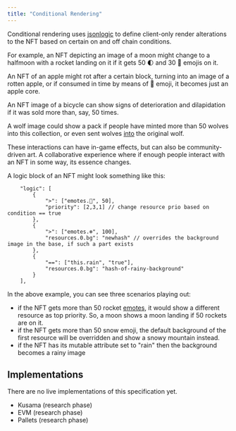 ```yaml
---
title: "Conditional Rendering"
---
```


Conditional rendering uses [jsonlogic](https://jsonlogic.com/) to define client-only render alterations to the NFT based on certain on and off chain conditions.

For example, an NFT depicting an image of a moon might change to a halfmoon with a rocket landing on it if it gets 50 🌓 and 30 🚀 emojis on it. 

An NFT of an apple might rot after a certain block, turning into an image of a rotten apple, or if consumed in time by means of 🍴 emoji, it becomes just an apple core.

An NFT image of a bicycle can show signs of deterioration and dilapidation if it was sold more than, say, 50 times.

A wolf image could show a pack if people have minted more than 50 wolves into this collection, or even sent wolves [into](/lego1-nested.md) the original wolf.

These interactions can have in-game effects, but can also be community-driven art. A collaborative experience where if enough people interact with an NFT in some way, its essence changes.

A logic block of an NFT might look something like this:

```
    "logic": [
        {
            ">": ["emotes.🚀", 50],
            "priority": [2,3,1] // change resource prio based on condition == true
        },
        {
            ">": ["emotes.❄", 100],
            "resources.0.bg": "newhash" // overrides the background image in the base, if such a part exists
        },
        {
            "==": ["this.rain", "true"],
            "resources.0.bg": "hash-of-rainy-background"
        }
    ],
```

In the above example, you can see three scenarios playing out:

- if the NFT gets more than 50 rocket [emotes](/lego3-emote.md), it would show a different resource as top priority. So, a moon shows a moon landing if 50 rockets are on it.
- if the NFT gets more than 50 snow emoji, the default background of the first resource will be overridden and show a snowy mountain instead.
- if the NFT has its mutable attribute set to "rain" then the background becomes a rainy image

## Implementations

There are no live implementations of this specification yet.

- Kusama (research phase)
- EVM (research phase)
- Pallets (research phase)
